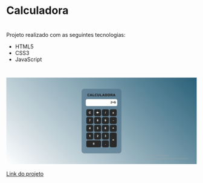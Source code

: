 <h1>Calculadora</h1>

#
Projeto realizado com as seguintes tecnologias:
* HTML5
* CSS3
* JavaScript

#
<img src="calc.jpeg">

<a href="https://java-script-i9jbtj3nd-emanuellyfernandes.vercel.app/">Link do projeto</a>